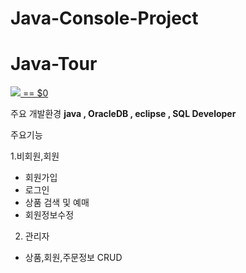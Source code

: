 # Java-Console-Project
<h1>Java-Tour</h1>

<p dir="auto">
<a target="_blank" rel="noopener noreferrer nofollow" href="https://user-images.githubusercontent.com/110976504/227116761-cb685beb-e9ba-4e2c-aea7-4aa187833d19.png">
  <img src="https://user-images.githubusercontent.com/110976504/227116761-cb685beb-e9ba-4e2c-aea7-4aa187833d19.png" style="max-width: 100%;"> == $0
  </a>
</p>

주요 개발환경
<b>java , OracleDB , eclipse , SQL Developer</b>

주요기능

1.비회원,회원
  - 회원가입
  - 로그인
  - 상품 검색 및 예매
  - 회원정보수정
  
2. 관리자
- 상품,회원,주문정보 CRUD
